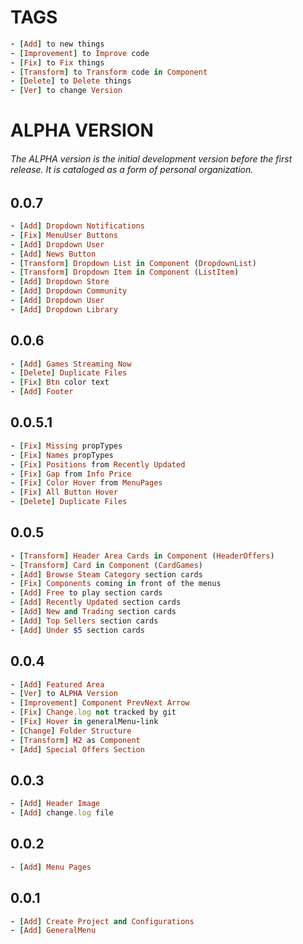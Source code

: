 # TAGS
```ruby
- [Add] to new things
- [Improvement] to Improve code
- [Fix] to Fix things
- [Transform] to Transform code in Component
- [Delete] to Delete things
- [Ver] to change Version
```

# ALPHA VERSION
###### The ALPHA version is the initial development version before the first release. It is cataloged as a form of personal organization.  

## 0.0.7
```ruby
- [Add] Dropdown Notifications
- [Fix] MenuUser Buttons
- [Add] Dropdown User
- [Add] News Button
- [Transform] Dropdown List in Component (DropdownList)
- [Transform] Dropdown Item in Component (ListItem)
- [Add] Dropdown Store
- [Add] Dropdown Community
- [Add] Dropdown User
- [Add] Dropdown Library

```

## 0.0.6
```ruby
- [Add] Games Streaming Now
- [Delete] Duplicate Files
- [Fix] Btn color text
- [Add] Footer
```

## 0.0.5.1
```ruby
- [Fix] Missing propTypes
- [Fix] Names propTypes
- [Fix] Positions from Recently Updated
- [Fix] Gap from Info Price
- [Fix] Color Hover from MenuPages
- [Fix] All Button Hover
- [Delete] Duplicate Files
```

## 0.0.5
```ruby
- [Transform] Header Area Cards in Component (HeaderOffers)
- [Transform] Card in Component (CardGames)
- [Add] Browse Steam Category section cards
- [Fix] Components coming in front of the menus
- [Add] Free to play section cards
- [Add] Recently Updated section cards
- [Add] New and Trading section cards
- [Add] Top Sellers section cards
- [Add] Under $5 section cards
```

## 0.0.4
```ruby
- [Add] Featured Area
- [Ver] to ALPHA Version
- [Improvement] Component PrevNext Arrow
- [Fix] Change.log not tracked by git
- [Fix] Hover in generalMenu-link
- [Change] Folder Structure
- [Transform] H2 as Component
- [Add] Special Offers Section
``````

## 0.0.3
```ruby
- [Add] Header Image
- [Add] change.log file
```

## 0.0.2
```ruby
- [Add] Menu Pages
```

## 0.0.1
```ruby
- [Add] Create Project and Configurations
- [Add] GeneralMenu
```
